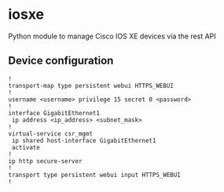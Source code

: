 # iosxe
Python module to manage Cisco IOS XE devices via the rest API



## Device configuration
```
!
transport-map type persistent webui HTTPS_WEBUI
!
username <username> privilege 15 secret 0 <password>
!
interface GigabitEthernet1
 ip address <ip_address> <subnet_mask>
!
virtual-service csr_mgmt
 ip shared host-interface GigabitEthernet1
 activate
!
ip http secure-server
!
transport type persistent webui input HTTPS_WEBUI
!
```